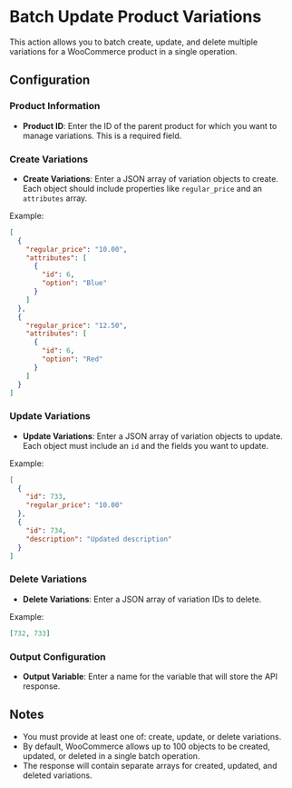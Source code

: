 # Batch Update Product Variations

This action allows you to batch create, update, and delete multiple variations for a WooCommerce product in a single operation.

## Configuration

### Product Information
- **Product ID**: Enter the ID of the parent product for which you want to manage variations. This is a required field.

### Create Variations
- **Create Variations**: Enter a JSON array of variation objects to create. Each object should include properties like `regular_price` and an `attributes` array.

Example:
```json
[
  {
    "regular_price": "10.00",
    "attributes": [
      {
        "id": 6,
        "option": "Blue"
      }
    ]
  },
  {
    "regular_price": "12.50",
    "attributes": [
      {
        "id": 6,
        "option": "Red"
      }
    ]
  }
]
```

### Update Variations
- **Update Variations**: Enter a JSON array of variation objects to update. Each object must include an `id` and the fields you want to update.

Example:
```json
[
  {
    "id": 733,
    "regular_price": "10.00"
  },
  {
    "id": 734,
    "description": "Updated description"
  }
]
```

### Delete Variations
- **Delete Variations**: Enter a JSON array of variation IDs to delete.

Example:
```json
[732, 733]
```

### Output Configuration
- **Output Variable**: Enter a name for the variable that will store the API response.

## Notes
- You must provide at least one of: create, update, or delete variations.
- By default, WooCommerce allows up to 100 objects to be created, updated, or deleted in a single batch operation.
- The response will contain separate arrays for created, updated, and deleted variations.